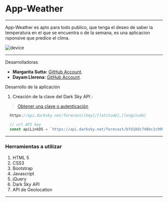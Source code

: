 # App-Weather
***
App-Weather es apto para todo publico, que tenga el deseo de saber la temperatura en el que se encuentra o de la semana, es una aplicacion rsponsive que predice el clima.

   ![device](https://user-images.githubusercontent.com/32303306/36362813-e00b745a-1505-11e8-892e-d46e06b2b62a.png)

***
Desarrolladoras

* **Margarita Sutta:** [GitHub Account](https://github.com/margaritasj).
* **Dayam Llerena:** [GitHub Account](https://github.com/dayamll).


Desarrollo de la aplicación

1. Creación de la clave del Dark Sky API :

> [Obtener una clave o autenticación](https://darksky.net/dev)

```javascript
  https://api.darksky.net/forecast/[key]/[latitude],[longitude]

```

```javascript
  // url API key
  const apiLinkDS = `https://api.darksky.net/forecast/bfd18dc740bc1c995da4964a8547b03f/${myPosition.lat},${myPosition.lng}?units=si`;
```

***

### Herramientas a utilizar

1. HTML 5
2. CSS3
3. Bootstrap
4. Javascript
5. jQuery
6. Dark Sky API
7. API de Geolocation

***

